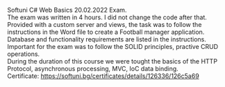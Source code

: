 Softuni C# Web Basics 20.02.2022 Exam.
<br>
The exam was written in 4 hours. I did not change the code after that.
<br>
Provided with a custom server and views, the task was to follow the instructions in the Word file to create a Football manager application.
<br>
Database and functionality requirements are listed in the instructions.
<br>
Important for the exam was to follow the SOLID principles, practive CRUD operations. 
<br>
During the duration of this course we were tought the basics of the HTTP Protocol, asynchronous processing, MVC, IoC data binding. 
<br>
Certificate:
https://softuni.bg/certificates/details/126336/126c5a69
